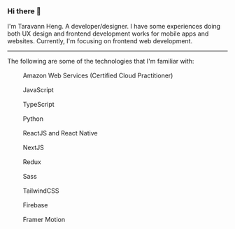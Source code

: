 ### Hi there 👋

I'm Taravann Heng. A developer/designer. I have some experiences doing both UX design and frontend development works for mobile apps and websites. Currently, I'm focusing on frontend web development.

---

The following are some of the technologies that I'm familiar with:

<img src="https://cdn.jsdelivr.net/gh/devicons/devicon/icons/amazonwebservices/amazonwebservices-original.svg" height="16" width="16" /> &nbsp; &nbsp; Amazon Web Services (Certified Cloud Practitioner)

<img src="https://cdn.jsdelivr.net/gh/devicons/devicon/icons/javascript/javascript-plain.svg" height="16" width="16" /> &nbsp; &nbsp; JavaScript

<img src="https://cdn.jsdelivr.net/gh/devicons/devicon/icons/typescript/typescript-original.svg" height="16" width="16" /> &nbsp; &nbsp; TypeScript

<img src="https://cdn.jsdelivr.net/gh/devicons/devicon/icons/python/python-original.svg" height="16" width="16" /> &nbsp; &nbsp; Python

<img src="https://cdn.jsdelivr.net/gh/devicons/devicon/icons/react/react-original.svg" height="16" width="16" /> &nbsp; &nbsp; ReactJS and React Native

<picture>
  <source srcset="https://www.hengtaravann.com/images/languages/nextjs.svg" media="(prefers-color-scheme: dark)" />
  <img src="https://cdn.jsdelivr.net/gh/devicons/devicon/icons/nextjs/nextjs-original.svg" height="16" width="16" />
</picture>  &nbsp; &nbsp; NextJS
<p></p>

<img src="https://cdn.jsdelivr.net/gh/devicons/devicon/icons/redux/redux-original.svg" height="16" width="16" /> &nbsp; &nbsp; Redux

<img src="https://cdn.jsdelivr.net/gh/devicons/devicon/icons/sass/sass-original.svg" height="16" width="16" /> &nbsp; &nbsp; Sass

<img src="https://cdn.jsdelivr.net/gh/devicons/devicon/icons/tailwindcss/tailwindcss-plain.svg" height="16" width="16" /> &nbsp; &nbsp; TailwindCSS

<img src="https://cdn.jsdelivr.net/gh/devicons/devicon/icons/firebase/firebase-plain.svg" height="16" width="16" /> &nbsp; &nbsp; Firebase

<img src="https://www.vectorlogo.zone/logos/framer/framer-icon.svg" height="16" width="16" /> &nbsp; &nbsp; Framer Motion


<!-- 
---

Currently, I am learning:

<img src="https://cdn.jsdelivr.net/gh/devicons/devicon/icons/nodejs/nodejs-original.svg" height="16" width="16" /> &nbsp; &nbsp; NodeJS          

-->
